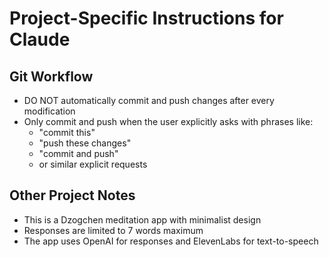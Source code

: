 # Project-Specific Instructions for Claude

## Git Workflow
- DO NOT automatically commit and push changes after every modification
- Only commit and push when the user explicitly asks with phrases like:
  - "commit this"
  - "push these changes"
  - "commit and push"
  - or similar explicit requests

## Other Project Notes
- This is a Dzogchen meditation app with minimalist design
- Responses are limited to 7 words maximum
- The app uses OpenAI for responses and ElevenLabs for text-to-speech
